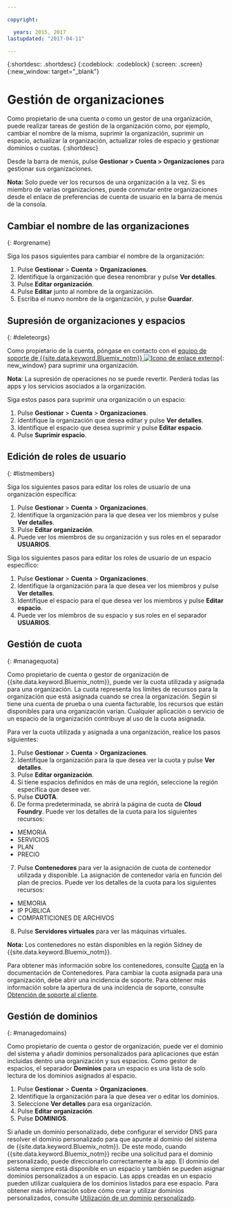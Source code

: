 ```yaml
---

copyright:

  years: 2015, 2017
lastupdated: "2017-04-11"

---
```


{:shortdesc: .shortdesc}
{:codeblock: .codeblock}
{:screen: .screen}
{:new_window: target="_blank"}

# Gestión de organizaciones
Como propietario de una cuenta o como un gestor de una organización, puede realizar tareas de gestión de la organización como, por ejemplo, cambiar el nombre de la misma, suprimir la organización, suprimir un espacio, actualizar la organización, actualizar roles de espacio y gestionar dominios o cuotas.
{:shortdesc}

Desde la barra de menús, pulse **Gestionar > Cuenta > Organizaciones** para gestionar sus organizaciones. 

**Nota:** Solo puede ver los recursos de una organización a la vez. Si es miembro de varias organizaciones, puede conmutar entre organizaciones desde el enlace de preferencias de cuenta de usuario en la barra de menús de la consola.

## Cambiar el nombre de las organizaciones
{: #orgrename}

Siga los pasos siguientes para cambiar el nombre de la organización:
1. Pulse **Gestionar** > **Cuenta** > **Organizaciones**.
2. Identifique la organización que desea renombrar y pulse **Ver detalles**.
3. Pulse **Editar organización**.
4. Pulse **Editar** junto al nombre de la organización.
5. Escriba el nuevo nombre de la organización, y pulse **Guardar**.

## Supresión de organizaciones y espacios
{: #deleteorgs}

Como propietario de la cuenta, póngase en contacto con el [equipo de soporte de {{site.data.keyword.Bluemix_notm}} ![Icono de enlace externo](../icons/launch-glyph.svg)](http://ibm.biz/bluemixsupport){: new_window} para suprimir una organización.

**Nota**: La supresión de operaciones no se puede revertir. Perderá todas las apps y los servicios asociados a la organización.

Siga estos pasos para suprimir una organización o un espacio:
1. Pulse **Gestionar** > **Cuenta** > **Organizaciones**.
2. Identifique la organización que desea editar y pulse **Ver detalles**.
3. Identifique el espacio que desea suprimir y pulse **Editar espacio**.
4. Pulse **Suprimir espacio**.

## Edición de roles de usuario
{: #listmembers}

Siga los siguientes pasos para editar los roles de usuario de una organización específica:
1. Pulse **Gestionar** &gt; **Cuenta** &gt; **Organizaciones**.
2. Identifique la organización para la que desea ver los miembros y pulse **Ver detalles**.
3. Pulse **Editar organización**.
4. Puede ver los miembros de su organización y sus roles en el separador **USUARIOS**.

Siga los siguientes pasos para editar los roles de usuario de un espacio específico:
1. Pulse **Gestionar** &gt; **Cuenta** &gt; **Organizaciones**.
2. Identifique la organización para la que desea ver los miembros y pulse **Ver detalles**.
3. Identifique el espacio para el que desea ver los miembros y pulse **Editar espacio**.
4. Puede ver los miembros de su espacio y sus roles en el separador **USUARIOS**.

## Gestión de cuota
{: #managequota}

Como propietario de cuenta o gestor de organización de {{site.data.keyword.Bluemix_notm}}, puede ver la cuota utilizada y asignada para una organización. La cuota representa los límites de recursos para la organización que está asignada cuando se crea la organización. Según si tiene una cuenta de prueba o una cuenta facturable, los recursos que están disponibles para una organización varían. Cualquier aplicación o servicio de un espacio de la organización contribuye al uso de la cuota asignada.

Para ver la cuota utilizada y asignada a una organización, realice los pasos siguientes:
1. Pulse **Gestionar** &gt; **Cuenta** &gt; **Organizaciones**.
2. Identifique la organización para la que desea ver la cuota y pulse **Ver detalles**.
3. Pulse **Editar organización**.
4. Si tiene espacios definidos en más de una región, seleccione la región específica que desee ver.
5. Pulse **CUOTA**. 
6. De forma predeterminada, se abrirá la página de cuota de **Cloud Foundry**. Puede ver los detalles de la cuota para los siguientes recursos:
 * MEMORIA
 * SERVICIOS
 * PLAN
 * PRECIO
7. Pulse **Contenedores** para ver la asignación de cuota de contenedor utilizada y disponible. La asignación de contenedor varía en función del plan de precios. Puede ver los detalles de la cuota para los siguientes recursos:
 * MEMORIA
 * IP PÚBLICA
 * COMPARTICIONES DE ARCHIVOS
8. Pulse **Servidores virtuales** para ver las máquinas virtuales.

**Nota:** Los contenedores no están disponibles en la región Sídney de {{site.data.keyword.Bluemix_notm}}. 

Para obtener más información sobre los contenedores, consulte [Cuota](/docs/containers/container_planning.html#container_planning_quota) en la documentación de Contenedores.
Para cambiar la cuota asignada para una organización, debe abrir una incidencia de soporte. Para obtener más información sobre la apertura de una incidencia de soporte, consulte [Obtención de soporte al cliente](/docs/support/index.html#contacting-support). 

## Gestión de dominios
{: #managedomains}

Como propietario de cuenta o gestor de organización, puede ver el dominio del sistema y añadir dominios personalizados para aplicaciones que están incluidas dentro una organización y sus espacios. Como gestor de espacios, el separador **Dominios** para un espacio es una lista de solo lectura de los dominios asignados al espacio.

1. Pulse **Gestionar** &gt; **Cuenta** &gt; **Organizaciones**.
2. Identifique la organización para la que desea ver o editar los dominios.
3. Seleccione **Ver detalles** para esa organización.
4. Pulse **Editar organización**.
5. Pulse **DOMINIOS**.

Si añade un dominio personalizado, debe configurar el servidor DNS para resolver el dominio personalizado para que apunte al dominio del sistema de {{site.data.keyword.Bluemix_notm}}. De este modo, cuando {{site.data.keyword.Bluemix_notm}} recibe una solicitud para el dominio personalizado, puede direccionarlo correctamente a la app. El dominio del sistema siempre está disponible en un espacio y también se pueden asignar dominios personalizados a un espacio. Las apps creadas en un espacio pueden utilizar cualquiera de los dominios listados para ese espacio. Para obtener más información sobre cómo crear y utilizar dominios personalizados, consulte [Utilización de un dominio personalizado](/docs/manageapps/updapps.html#domain).

